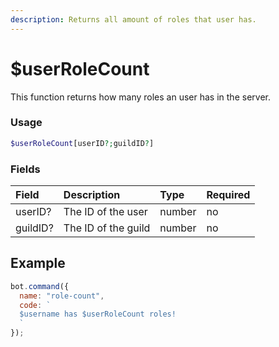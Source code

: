 ```yaml
---
description: Returns all amount of roles that user has.
---
```


# $userRoleCount

This function returns how many roles an user has in the server.

### Usage

```php
$userRoleCount[userID?;guildID?]
```

### Fields

| Field | Description | Type | Required |
| :--- | :--- | :--- | :--- |
| userID? | The ID of the user | number | no |
| guildID? | The ID of the guild | number | no |

## Example

```javascript
bot.command({
  name: "role-count",
  code: `
  $username has $userRoleCount roles!
  `
});
```
